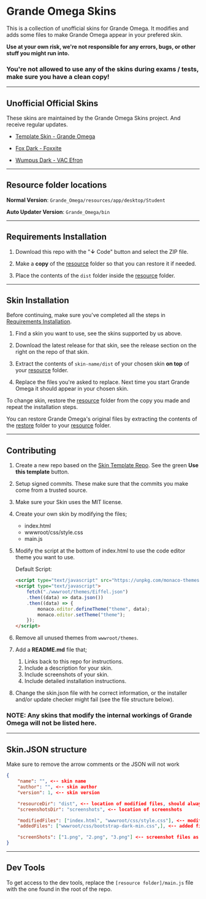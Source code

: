 <!-- @format -->

# Grande Omega Skins

This is a collection of unofficial skins for Grande Omega. It modifies and adds some files to make Grande Omega appear in your prefered skin.

**Use at your own risk, we're not responsible for any errors, bugs, or other stuff you might run into.**

### You're not allowed to use any of the skins during exams / tests, make sure you have a clean copy!

---

## Unofficial Official Skins

These skins are maintained by the Grande Omega Skins project. And receive regular updates.

-   [Template Skin - Grande Omega](https://github.com/Grande-Omega-Skins/template-skin)

-   [Fox Dark - Foxxite](https://github.com/Grande-Omega-Skins/Fox-Dark)

-   [Wumpus Dark - VAC Efron](https://github.com/Grande-Omega-Skins/Wumpus-Dark)

---

## Resource folder locations

**Normal Version**: `Grande_Omega/resources/app/desktop/Student`

**Auto Updater Version**: `Grande_Omega/bin`

---

## Requirements Installation

1. Download this repo with the "**↓** Code" button and select the ZIP file.

2. Make a **copy** of the [resource](#resource-folder-locations) folder so that you can restore it if needed.

3. Place the contents of the `dist` folder inside the [resource](#resource-folder-locations) folder.

---

## Skin Installation

Before continuing, make sure you've completed all the steps in [Requirements Installation](#requirements-installation).

1. Find a skin you want to use, see the skins supported by us above.

2. Download the latest release for that skin, see the release section on the right on the repo of that skin.

3. Extract the contents of `skin-name/dist` of your chosen skin **on top** of your [resource](#resource-folder-locations) folder.

4. Replace the files you're asked to replace. Next time you start Grande Omega it should appear in your chosen skin.

To change skin, restore the [resource](#resource-folder-locations) folder from the copy you made and repeat the installation steps.

You can restore Grande Omega's original files by extracting the contents of the [restore](/restore) folder to your [resource](#resource-folder-locations) folder.

---

## Contributing

1. Create a new repo based on the [Skin Template Repo](https://github.com/Grande-Omega-Skins/template-skin). See the green **Use this template** button.

2. Setup signed commits. These make sure that the commits you make come from a trusted source.

3. Make sure your Skin uses the MIT license.

4. Create your own skin by modifying the files;

    - index.html
    - wwwroot/css/style.css
    - main.js

5. Modify the script at the bottom of index.html to use the code editor theme you want to use.

    Default Script:

    ```HTML
    <script type="text/javascript" src="https://unpkg.com/monaco-themes/dist/monaco-themes.js"></script>
    <script type="text/javascript">
    	fetch("./wwwroot/themes/Eiffel.json")
    	.then((data) => data.json())
    	.then((data) => {
    		monaco.editor.defineTheme("theme", data);
    		monaco.editor.setTheme("theme");
    	});
    </script>
    ```

6. Remove all unused themes from `wwwroot/themes`.

7. Add a **README.md** file that;

    1. Links back to this repo for instructions.
    2. Include a description for your skin.
    3. Include screenshots of your skin.
    4. Include detailed installation instructions.

8. Change the skin.json file with he correct information, or the installer and/or update checker might fail (see the file structure below).

### **NOTE:** Any skins that modify the internal workings of Grande Omega will not be listed here.

---

## Skin.JSON structure

Make sure to remove the arrow comments or the JSON will not work

```JSON
{
	"name": "", <-- skin name
	"author": "", <-- skin author
	"version": 1, <-- skin version

	"resourceDir": "dist", <-- location of modified files, should always be this
	"screenshotsDir": "screenshots", <-- location of screenshots

	"modifiedFiles": ["index.html", "wwwroot/css/style.css"], <-- modified files as seen from resourceDir
	"addedFiles": ["wwwroot/css/bootstrap-dark-min.css",], <-- added files as seen from resourceDir

	"screenShots": ["1.png", "2.png", "3.png"] <-- screenshot files as seen from screenshotsDir
}
```

---

## Dev Tools

To get access to the dev tools, replace the `[resource folder]/main.js` file with the one found in the root of the repo.
